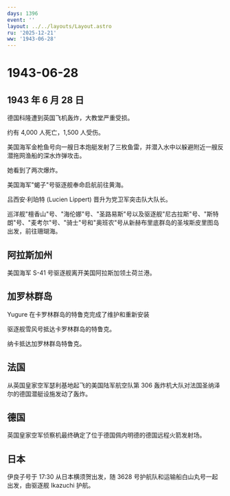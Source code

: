 ```yaml
---
days: 1396
event: ''
layout: ../../layouts/Layout.astro
ru: '2025-12-21'
ww: '1943-06-28'
---
```


# 1943-06-28

## 1943 年 6 月 28 日

德国科隆遭到英国飞机轰炸，大教堂严重受损。

约有 4,000 人死亡，1,500 人受伤。

美国海军金枪鱼号向一艘日本炮艇发射了三枚鱼雷，并潜入水中以躲避附近一艘反潜拖网渔船的深水炸弹攻击。

她看到了两次爆炸。

美国海军"蝎子"号驱逐舰奉命启航前往黄海。

吕西安·利珀特 (Lucien Lippert) 晋升为党卫军突击队大队长。

巡洋舰"檀香山"号、"海伦娜"号、"圣路易斯"号以及驱逐舰"尼古拉斯"号、"斯特朗"号、"麦考尔"号、"骑士"号和"奥班农"号从新赫布里底群岛的圣埃斯皮里图岛出发，前往珊瑚海。

## 阿拉斯加州

美国海军 S-41 号驱逐舰离开美国阿拉斯加领土荷兰港。

## 加罗林群岛

Yugure 在卡罗林群岛的特鲁克完成了维护和重新安装

驱逐舰雪风号抵达卡罗林群岛的特鲁克。

纳卡抵达加罗林群岛特鲁克。

## 法国

从英国皇家空军瑟利基地起飞的美国陆军航空队第 306
轰炸机大队对法国圣纳泽尔的德国潜艇设施发动了轰炸。

## 德国

英国皇家空军侦察机最终确定了位于德国佩内明德的德国远程火箭发射场。

## 日本

伊良子号于 17:30 从日本横须贺出发，随 3628
号护航队和运输船白山丸号一起出发，由驱逐舰 Ikazuchi 护航。